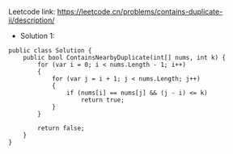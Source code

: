 Leetcode link: https://leetcode.cn/problems/contains-duplicate-ii/description/ 

- Solution 1:
```
public class Solution {
    public bool ContainsNearbyDuplicate(int[] nums, int k) {
        for (var i = 0; i < nums.Length - 1; i++)
        {
            for (var j = i + 1; j < nums.Length; j++)
            {
                if (nums[i] == nums[j] && (j - i) <= k)
                    return true;
            }
        }

        return false;
    }
}
```

